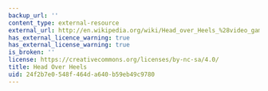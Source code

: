 ```yaml
---
backup_url: ''
content_type: external-resource
external_url: http://en.wikipedia.org/wiki/Head_over_Heels_%28video_game%29
has_external_licence_warning: true
has_external_license_warning: true
is_broken: ''
license: https://creativecommons.org/licenses/by-nc-sa/4.0/
title: Head Over Heels
uid: 24f2b7e0-548f-464d-a640-b59eb49c9780
---
```


